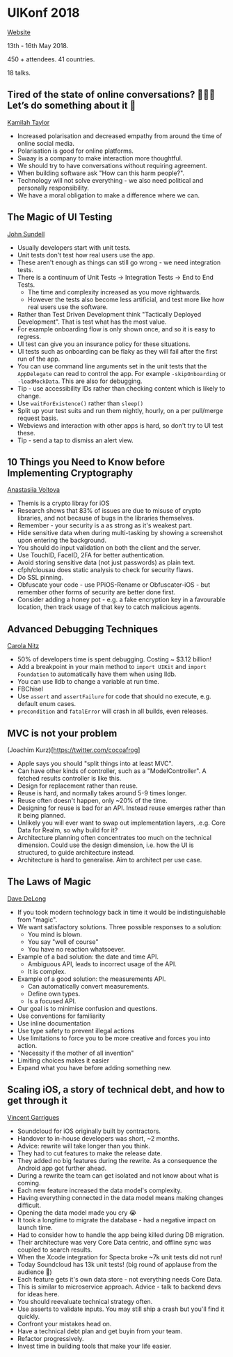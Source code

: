 # UIKonf 2018

[Website](http://www.uikonf.com)

13th - 16th May 2018. 

450 + attendees. 41 countries.

18 talks.

## Tired of the state of online conversations? 🙈🙉🙊 Let’s do something about it 💪

[Kamilah Taylor](https://twitter.com/kamilah)

- Increased polarisation and decreased empathy from around the time of online social media.
- Polarisation is good for online platforms.
- Swaay is a company to make interaction more thoughtful.
- We should try to have conversations without requiring agreement.
- When building software ask "How can this harm people?".
- Technology will not solve everything - we also need political and personally responsibility.
- We have a moral obligation to make a difference where we can.


## The Magic of UI Testing

[John Sundell](https://twitter.com/johnsundell)

- Usually developers start with unit tests.
- Unit tests don't test how real users use the app.
- These aren't enough as things can still go wrong - we need integration tests.
- There is a continuum of Unit Tests → Integration Tests → End to End Tests. 
    - The time and complexity increased as you move rightwards.
    - However the tests also become less artificial, and test more like how real users use the software.
- Rather than Test Driven Development think "Tactically Deployed Development". That is test what has the most value.
- For example onboarding flow is only shown once, and so it is easy to regress.
- UI test can give you an insurance policy for these situations.
- UI tests such as onboarding can be flaky as they will fail after the first run of the app.
- You can use command line arguments set in the unit tests that the `AppDelegate` can read to control the app. For example `-skipOnboarding` or `-loadMockData`. This are also for debugging.
- Tip - use accessibility IDs rather than checking content which is likely to change.
- Use `waitForExistence()` rather than `sleep()`
- Split up your test suits and run them nightly, hourly, on a per pull/merge request basis.
- Webviews and interaction with other apps is hard, so don't try to UI test these.
- Tip - send a tap to dismiss an alert view.

## 10 Things you Need to Know before Implementing Cryptography

[Anastasiia Voitova](https://twitter.com/vixentael)

- Themis is a crypto libray for iOS
- Research shows that 83% of issues are due to misuse of crypto libraries, and not because of bugs in the libraries themselves.
- Remember - your security is a as strong as it's weakest part.
- Hide sensitive data when during multi-tasking by showing a screenshot upon entering the background.
- You should do input validation on both the client and the server.
- Use TouchID, FaceID, 2FA for better authentication.
- Avoid storing sensitive data (not just passwords) as plain text.
- cfph/clousau does static analysis to check for security flaws.
- Do SSL pinning.
- Obfuscate your code - use PPiOS-Rename or Obfuscater-iOS - but remember other forms of security are better done first.
- Consider adding a honey pot - e.g. a fake encryption key in a favourable location, then track usage of that key to catch malicious agents.

## Advanced Debugging Techniques

[Carola Nitz](https://twitter.com/_caro_n)

- 50% of developers time is spent debugging. Costing ~ $3.12 billion!
- Add a breakpoint in your main method to `import UIKit` and `import Foundation` to automatically have them when using lldb.
- You can use lldb to change a variable at run time.
- FBChisel
- Use `assert` and `assertFailure` for code that should no execute, e.g. default enum cases.
- `precondition` and `fatalError` will crash in all builds, even releases.

## MVC is not your problem

(Joachim Kurz)[https://twitter.com/cocoafrog]

- Apple says you should "split things into at least MVC".
- Can have other kinds of controller, such as a "ModelController". A fetched results controller is like this.
- Design for replacement rather than reuse.
- Reuse is hard, and normally takes around 5-9 times longer.
- Reuse often doesn't happen, only ~20% of the time.
- Designing for reuse is bad for an API. Instead reuse emerges rather than it being planned.
- Unlikely you will ever want to swap out implementation layers, .e.g. Core Data for Realm, so why build for it?
- Architecture planning often concentrates too much on the technical dimension. Could use the design dimension, i.e. how the UI is structured, to guide architecture instead.
- Architecture is hard to generalise. Aim to architect per use case.

## The Laws of Magic

[Dave DeLong](https://twitter.com/davedelong)

- If you took modern technology back in time it would be indistinguishable from "magic".
- We want satisfactory solutions. Three possible responses to a solution:
	- You mind is blown.
	- You say "well of course"
	- You have no reaction whatsoever.
- Example of a bad solution: the date and time API.
	- Ambiguous API, leads to incorrect usage of the API.
	- It is complex.
- Example of a good solution: the measurements API.
	- Can automatically convert measurements.
	- Define own types.
	- Is a focused API.
- Our goal is to minimise confusion and questions.
- Use conventions for familiarity
- Use inline documentation
- Use type safety to prevent illegal actions
- Use limitations to force you to be more creative and forces you into action.
- "Necessity if the mother of all invention"
- Limiting choices makes it easier 
- Expand what you have before adding something new.

## Scaling iOS, a story of technical debt, and how to get through it

[Vincent Garrigues](https://twitter.com/garriguv)

- Soundcloud for iOS originally built by contractors.
- Handover to in-house developers was short, ~2 months.
- Advice: rewrite will take longer than you think.
- They had to cut features to make the release date.
- They added no big features during the rewrite. As a consequence the Android app got further ahead.
- During a rewrite the team can get isolated and not know about what is coming.
- Each new feature increased the data model's complexity.
- Having everything connected in the data model means making changes difficult.
- Opening the data model made you cry 😭
- It took a longtime to migrate the database - had a negative impact on launch time.
- Had to consider how to handle the app being killed during DB migration. 
- Their architecture was very Core Data centric, and offline sync was coupled to search results.
- When the Xcode integration for Specta broke ~7k unit tests did not run!
- Today Soundcloud has 13k unit tests! (big round of applause from the audience 👏)
- Each feature gets it's own data store - not everything needs Core Data. 
- This is similar to microservice approach. Advice - talk to backend devs for ideas here.
- You should reevaluate technical strategy often.
- Use asserts to validate inputs. You may still ship a crash but you'll find it quickly.
- Confront your mistakes head on.
- Have a technical debt plan and get buyin from your team.
- Refactor progressively.
- Invest time in building tools that make your life easier.
